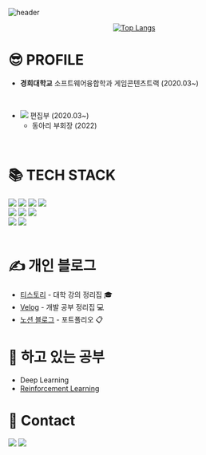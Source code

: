 ![header](https://capsule-render.vercel.app/api?type=soft&color=timeAuto&section=header&text=Hello%20World%20:%29&fontSize=30)

<div align="center">

[![Top Langs](https://github-readme-stats.vercel.app/api/top-langs/?username=tjswodud&layout=compact&theme=dracula&langs_count=7)](https://github.com/anuraghazra/github-readme-stats)

</div>

# 😎 PROFILE
- <b>경희대학교</b> 소프트웨어융합학과 게임콘텐츠트랙 (2020.03~)
<br>

- <a href="https://www.youtube.com/channel/UCoJhIFodUrsH8suAe0kYDzQ"><img src="https://img.shields.io/badge/소융튜브-FF0000?style=flat&logo=youtube"></a> 편집부 (2020.03~)
  - 동아리 부회장 (2022)
<br>

# &#128218; TECH STACK
<div align="left">
<img src="https://img.shields.io/badge/Python-3776AB?style=for-the-badge&logo=Python&logoColor=white">
<img src="https://img.shields.io/badge/C-A8B9CC?style=for-the-badge&logo=C&logoColor=white">
<img src="https://img.shields.io/badge/C++-00599C?style=for-the-badge&logo=C%2B%2B&logoColor=white">
<img src="https://img.shields.io/badge/C%23-239120?style=for-the-badge&logo=C-sharp&logoColor=white">
<br>

<img src="https://img.shields.io/badge/Html-E34F26.svg?&style=for-the-badge&logo=HTML5&logoColor=white"/>
<img src="https://img.shields.io/badge/Css-1572B6.svg?&style=for-the-badge&logo=CSS3&logoColor=white"/>
<img src="https://img.shields.io/badge/Javascript-F7DF1E.svg?&style=for-the-badge&logo=Javascript&logoColor=white"/>
<br>

<img src="https://img.shields.io/badge/Unity-FFFFFF.svg?&style=for-the-badge&logo=Unity&logoColor=black"/>
<img src="https://img.shields.io/badge/Unreal Engine-0E1128.svg?&style=for-the-badge&logo=UnrealEngine&logoColor=white"/>
</div>

<br>

# ✍️ 개인 블로그

* [티스토리](https://chukdukdev.tistory.com/) - 대학 강의 정리집 🎓
* [Velog](https://velog.io/@tjswodud) - 개발 공부 정리집 💻
* [노션 블로그](https://tjswodud.notion.site/Jaeyoung-Seon-70d6c8d4d1264d0eb9199e07d1685b8c) - 포트폴리오 📋

# 📖 하고 있는 공부

* Deep Learning
* [Reinforcement Learning](https://velog.io/@tjswodud/%EA%B0%95%ED%99%94%ED%95%99%EC%8A%B5-Introduction)

# 🔗 Contact

<a href="https://www.instagram.com/jae_young.02" target="_blank"><img src="https://img.shields.io/badge/jae_young.02-white?style=round-square&logo=Instagram&logoColor=E4405F"/></a>
<a href="mailto:tjswodud85@gmail.com" target="_blank"><img src="https://img.shields.io/badge/Gmail-F07C3E?style=round-square&logo=Gmail&logoColor=EA4335"/></a>
